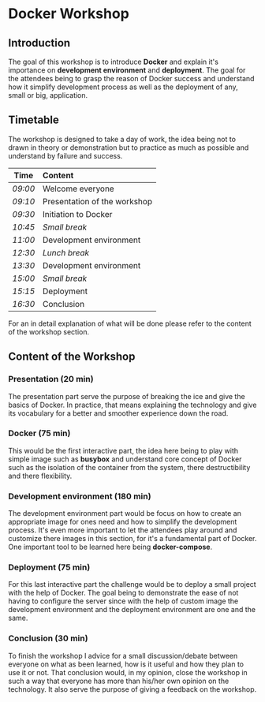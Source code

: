 # Docker Workshop

## Introduction
The goal of this workshop is to introduce **Docker** and explain it's importance
on **development environment** and **deployment**. The goal for the attendees
being to grasp the reason of Docker success and understand how it simplify
development process as well as the deployment of any, small or big, application.


## Timetable
The workshop is designed to take a day of work, the idea being not to drawn in
theory or demonstration but to practice as much as possible and understand by
failure and success.

| **Time** | **Content**                  |
|:--------:|:-----------------------------|
| *09:00*  | Welcome everyone             |
| *09:10*  | Presentation of the workshop |
| *09:30*  | Initiation to Docker         |
| *10:45*  | _Small break_                |
| *11:00*  | Development environment      |
| *12:30*  | _Lunch break_                |
| *13:30*  | Development environment      |
| *15:00*  | _Small break_                |
| *15:15*  | Deployment                   |
| *16:30*  | Conclusion                   |

For an in detail explanation of what will be done please refer to the content of
the workshop section.


## Content of the Workshop

### Presentation (20 min)
The presentation part serve the purpose of breaking the ice and give the basics
of Docker. In practice, that means explaining the technology and give its
vocabulary for a better and smoother experience down the road.

### Docker (75 min)
This would be the first interactive part, the idea here being to play with
simple image such as **busybox** and understand core concept of Docker such as
the isolation of the container from the system, there destructibility and there
flexibility.

### Development environment (180 min)
The development environment part would be focus on how to create an appropriate
image for ones need and how to simplify the development process. It's even more
important to let the attendees play around and customize there images in this
section, for it's a fundamental part of Docker. One important tool to be learned
here being **docker-compose**.

### Deployment (75 min)
For this last interactive part the challenge would be to deploy a small project
with the help of Docker. The goal being to demonstrate the ease of not having to
configure the server since with the help of custom image the development
environment and the deployment environment are one and the same.

### Conclusion (30 min)
To finish the workshop I advice for a small discussion/debate between everyone
on what as been learned, how is it useful and how they plan to use it or not.
That conclusion would, in my opinion, close the workshop in such a way that
everyone has more than his/her own opinion on the technology. It also serve the
purpose of giving a feedback on the workshop.
